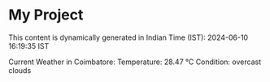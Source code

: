 # My Project

This content is dynamically generated in Indian Time (IST): 2024-06-10 16:19:35 IST


Current Weather in Coimbatore:
Temperature: 28.47 °C
Condition: overcast clouds
